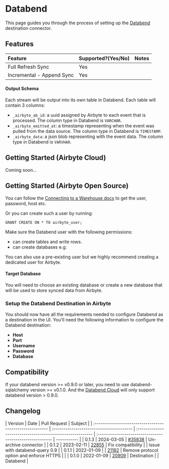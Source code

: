 # Databend

This page guides you through the process of setting up the [Databend](https://databend.rs/)
destination connector.

## Features

| Feature                   | Supported?\(Yes/No\) | Notes |
| :------------------------ | :------------------- | :---- |
| Full Refresh Sync         | Yes                  |       |
| Incremental - Append Sync | Yes                  |       |

#### Output Schema

Each stream will be output into its own table in Databend. Each table will contain 3 columns:

- `_airbyte_ab_id`: a uuid assigned by Airbyte to each event that is processed. The column type in
  Databend is `VARCHAR`.
- `_airbyte_emitted_at`: a timestamp representing when the event was pulled from the data source.
  The column type in Databend is `TIMESTAMP`.
- `_airbyte_data`: a json blob representing with the event data. The column type in Databend is
  `VARVHAR`.

## Getting Started (Airbyte Cloud)

Coming soon...

## Getting Started (Airbyte Open Source)

You can follow the
[Connecting to a Warehouse docs](https://docs.databend.com/using-databend-cloud/warehouses/connecting-a-warehouse)
to get the user, password, host etc.

Or you can create such a user by running:

```
GRANT CREATE ON * TO airbyte_user;
```

Make sure the Databend user with the following permissions:

- can create tables and write rows.
- can create databases e.g:

You can also use a pre-existing user but we highly recommend creating a dedicated user for Airbyte.

#### Target Database

You will need to choose an existing database or create a new database that will be used to store
synced data from Airbyte.

### Setup the Databend Destination in Airbyte

You should now have all the requirements needed to configure Databend as a destination in the UI.
You'll need the following information to configure the Databend destination:

- **Host**
- **Port**
- **Username**
- **Password**
- **Database**

## Compatibility

If your databend version >= v0.9.0 or later, you need to use databend-sqlalchemy version >= v0.1.0.
And the [Databend Cloud](https://app.databend.com/) will only support databend version > 0.9.0.

## Changelog

| Version                                                  | Date                                     | Pull Request                                              | Subject                                                  |
| :------------------------------------------------------- | :--------------------------------------- | :-------------------------------------------------------- | :------------------------------------------------------- | ----------- |
| 0.1.3                                                    | 2024-03-05                               | [#35838](https://github.com/airbytehq/airbyte/pull/35838) | Un-archive connector                                     |
| 0.1.2                                                    | 2023-02-11                               | [22855](https://github.com/airbytehq/airbyte/pull/22855)  | Fix compatibility                                        |
| issue with databend-query 0.9                            |                                          | 0.1.1                                                     | 2022-01-09                                               |
| [21182](https://github.com/airbytehq/airbyte/pull/21182) | Remove protocol option and enforce HTTPS |
|                                                          | 0.1.0                                    | 2022-01-09                                                | [20909](https://github.com/airbytehq/airbyte/pull/20909) | Destination |
| Databend                                                 |
